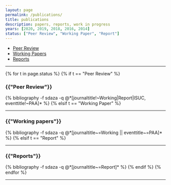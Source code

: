 ```yaml
---
layout: page
permalink: /publications/
title: publications
description: papers, reports, work in progress
years: [2020, 2019, 2018, 2016, 2014]
status: ["Peer Review", "Working Paper", "Report"]
---
```



- [Peer Review](#peer-review)
- [Working Papers](#working-papers)
- [Reports](#reports)

<hr>


{% for t in page.status %}
{% if t == "Peer Review" %}
  <h3>{{"Peer Review"}}</h3>
  {% bibliography -f sdaza -q @*[journaltitle!~Working|Report|ISUC, eventtitle!~PAA]* %}
{% elsif t == "Working Paper" %}
  <hr>
  <h3>{{"Working papers"}}</h3>
  {% bibliography -f sdaza -q @*[journaltitle~=Working || eventtitle~=PAA]* %}
{% elsif t == "Report" %}
  <hr>
  <h3>{{"Reports"}}</h3>
  {% bibliography -f sdaza -q @*[journaltitle~=Report]* %}
{% endif %}
{% endfor %}

<hr>